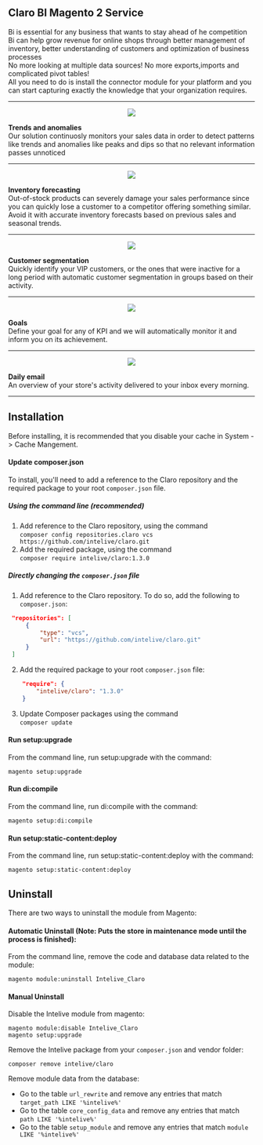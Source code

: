 ## Claro BI Magento 2 Service

Bi is essential for any business that wants to stay ahead of he competition  
Bi can help grow revenue for online shops through better management of inventory, better understanding of customers and optimization of business processes  
No more looking at multiple data sources! No more exports,imports and complicated pivot tables!  
All you need to do is install the connector module for your platform and you can start capturing exactly the knowledge that your organization requires.  

_________________  

<p align="center">
  <img src="https://www.clarobi.com/themes/mehedi-megakit//assets/images/clarobi-shots/trends.png" />
</p>

**Trends and anomalies**   
Our solution continuosly monitors your sales data in order to detect patterns like trends and anomalies like peaks and dips so that no relevant information passes unnoticed

_________________  

<p align="center">
  <img src="https://www.clarobi.com/themes/mehedi-megakit//assets/images/clarobi-shots/stock.png" />
</p>

**Inventory forecasting**   
Out-of-stock products can severely damage your sales performance since you can quickly lose a customer to a competitor offering something similar. Avoid it with accurate inventory forecasts based on previous sales and seasonal trends.
_________________
  
<p align="center">
  <img src="https://www.clarobi.com/themes/mehedi-megakit//assets/images/clarobi-shots/customers.PNG" />
</p>

**Customer segmentation**   
Quickly identify your VIP customers, or the ones that were inactive for a long period with automatic customer segmentation in groups based on their activity.
_________________  

<p align="center">
  <img src="https://www.clarobi.com/themes/mehedi-megakit//assets/images/clarobi-shots/goals.PNG" />
</p>

**Goals**   
Define your goal for any of KPI and we will automatically monitor it and inform you on its achievement.
_________________  

<p align="center">
  <img src="https://www.clarobi.com/themes/mehedi-megakit//assets/images/clarobi-shots/claro_daily_email.png" />
</p>

**Daily email**   
An overview of your store's activity delivered to your inbox every morning.
_________________  

## Installation

Before installing, it is recommended that you disable your cache in System -> Cache Mangement.

#### Update composer.json
To install, you'll need to add a reference to the Claro repository and the required package to your root `composer.json` file.   

##### Using the command line (recommended)
 1. Add reference to the Claro repository, using the command  
 `composer config repositories.claro vcs https://github.com/intelive/claro.git`  
 2. Add the required package, using the command  
 `composer require intelive/claro:1.3.0`  
 
##### Directly changing the `composer.json` file      
1. Add reference to the Claro repository. To do so, add the following to `composer.json`:  
```json
 "repositories": [
     {
         "type": "vcs",                                                                                                              
         "url": "https://github.com/intelive/claro.git"
     }
 ]
```
2.  Add the required package to your root `composer.json` file:
```json
    "require": {
        "intelive/claro": "1.3.0"
    }
```
3. Update Composer packages using the command  
    `composer update`  

#### Run setup:upgrade
From the command line, run setup:upgrade with the command:

    magento setup:upgrade

#### Run di:compile
From the command line, run di:compile with the command:

    magento setup:di:compile

#### Run setup:static-content:deploy
From the command line, run setup:static-content:deploy with the command:

    magento setup:static-content:deploy
    
## Uninstall

There are two ways to uninstall the module from Magento:

#### Automatic Uninstall (Note: Puts the store in maintenance mode until the process is finished):
From the command line, remove the code and database data related to the module:
    
    magento module:uninstall Intelive_Claro

 
#### Manual Uninstall
Disable the Intelive module from magento:

    magento module:disable Intelive_Claro
    magento setup:upgrade

Remove the Intelive package from your `composer.json` and vendor folder:
    
    composer remove intelive/claro
    
Remove module data from the database:
* Go to the table `url_rewrite` and remove any entries that match `target_path LIKE '%intelive%'`
* Go to the table `core_config_data` and remove any entries that match `path LIKE '%intelive%'`
* Go to the table `setup_module` and remove any entries that match `module LIKE '%intelive%'`
